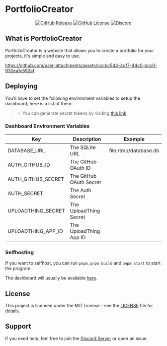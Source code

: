 # PortfolioCreator

<div align="center">

[![GitHub Release](https://img.shields.io/github/v/release/Lorenzo0111/PortfolioCreator)](https://github.com/Lorenzo0111/PortfolioCreator/releases/latest)
[![GitHub License](https://img.shields.io/github/license/Lorenzo0111/PortfolioCreator)](LICENSE)
[![Discord](https://img.shields.io/discord/1088775598337433662)](https://discord.gg/HT47UQXBqG)

</div>

## What is PortfolioCreator

PortfolioCreator is a website that allows you to create a portfolio for your projects, it's simple and easy to use.

https://github.com/user-attachments/assets/cccbc544-4df7-44c0-bcc0-932ea1c592af

## Deploying

You'll have to set the following environment variables to setup the dashboard, here is a list of them:

> ✨ You can generate secret tokens by visiting [this link](https://generate-secret.vercel.app/32)

### Dashboard Environment Variables

| Key                | Description             | Example               |
| ------------------ | ----------------------- | --------------------- |
| DATABASE_URL       | The SQLite URL          | file:/tmp/database.db |
| AUTH_GITHUB_ID     | The GitHub OAuth ID     |                       |
| AUTH_GITHUB_SECRET | The GitHub OAuth Secret |                       |
| AUTH_SECRET        | The Auth Secret         |                       |
| UPLOADTHING_SECRET | The UploadThing Secret  |                       |
| UPLOADTHING_APP_ID | The UploadThing App ID  |                       |

### Selfhosting

If you want to selfhost, you can run `pnpm`, `pnpm build` and `pnpm start` to start the program.

The dashboard will usually be available [here](http://localhost:3000/).

## License

This project is licensed under the MIT License - see the [LICENSE](LICENSE) file for details.

## Support

If you need help, feel free to join the [Discord Server](https://discord.gg/HT47UQXBqG) or open an issue.
